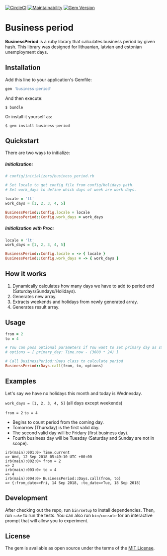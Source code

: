 [![CircleCI](https://circleci.com/gh/matass/business-period.svg?style=svg&circle-token=4f56e9b7fe1047d59c9f74d518b9bf377fa04bf8)](https://github.com/matass/business-period)
[![Maintainability](https://api.codeclimate.com/v1/badges/a98474a4f7a898b1abec/maintainability)](https://codeclimate.com/github/matass/business-period/maintainability)
[![Gem Version](https://badge.fury.io/rb/business-period.svg)](https://badge.fury.io/rb/business-period)
# Business period

**BusinessPeriod** is a ruby library that calculates business period by given hash.
This library was designed for lithuanian, latvian and estonian unemployment days.

## Installation

Add this line to your application's Gemfile:

```ruby
gem 'business-period'
```

And then execute:

    $ bundle

Or install it yourself as:

    $ gem install business-period

## Quickstart

There are two ways to initialize:

##### Initialization:

```ruby
# config/initializers/business_period.rb

# Set locale to get config file from config/holidays path.
# Set work_days to define which days of week are work days.

locale = 'lt'
work_days = [1, 2, 3, 4, 5]

BusinessPeriod::Config.locale = locale
BusinessPeriod::Config.work_days = work_days
```

##### Initialization with Proc:

```ruby
locale = 'lt'
work_days = [1, 2, 3, 4, 5]

BusinessPeriod::Config.locale = -> { locale }
BusinessPeriod::Config.work_days = -> { work_days }
```

## How it works

1. Dynamically calculates how many days we have to add to period end (Saturdays/Sundays/Holidays).
2. Generates new array.
2. Extracts weekends and holidays from newly generated array.
3. Generates result array.

## Usage

```ruby
from = 2
to = 4

# You can pass optional parameters if You want to set primary day as starting point.
# options = { primary_day: Time.now - (3600 * 24) }

# Call BusinessPeriod::Days class to calculate period 
BusinessPeriod::Days.call(from, to, options)
```

## Examples
Let's say we have no holidays this month and today is Wednesday.

`work_days = [1, 2, 3, 4, 5]` (all days except weekends)

`from = 2`
`to = 4`

* Begins to count period from the coming day.
* Tomorrow (Thursday) is the first valid day.
* The second valid day will be Fridary (first business day).
* Fourth business day will be Tuesday (Saturday and Sunday are not in scope).

```console
irb(main):001:0> Time.current
=> Wed, 12 Sep 2018 05:49:10 UTC +00:00
irb(main):002:0> from = 2
=> 2
irb(main):003:0> to = 4
=> 4
irb(main):004:0> BusinessPeriod::Days.call(from, to)
=> {:from_date=>Fri, 14 Sep 2018, :to_date=>Tue, 18 Sep 2018]
```

## Development

After checking out the repo, run `bin/setup` to install dependencies. Then, run `rake` to run the tests. You can also run `bin/console` for an interactive prompt that will allow you to experiment.

## License

The gem is available as open source under the terms of the [MIT License](https://opensource.org/licenses/MIT).

